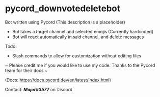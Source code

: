 # pycord_downvotedeletebot
Bot written using Pycord (This description is a placeholder)

* Bot takes a target channel and selected emojis (Currently hardcoded)
* Bot will react automatically in said channel, and delete messages

Todo:
* Slash commands to allow for customization without editing files

~ Please credit me if you would like to use my code. Thanks to the Pycord team for their docs ~

(Docs: https://docs.pycord.dev/en/latest/index.html)

Contact: ***Major#3577*** on Discord
